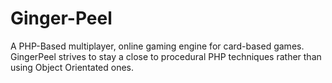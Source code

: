# Ginger-Peel
A PHP-Based multiplayer, online gaming engine for card-based games. GingerPeel strives to stay a close to procedural PHP techniques rather than using Object Orientated ones.
